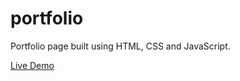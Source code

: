 # portfolio
Portfolio page built using HTML, CSS and JavaScript.

[Live Demo](https://ishrat.netlify.app/)
